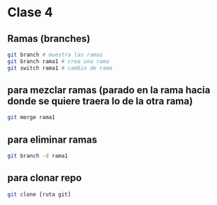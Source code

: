 # Clase 4

## Ramas (branches)

```sh
git branch # muestra las ramas
git branch rama1 # crea una rama
git switch rama1 # cambio de rama
```

## para mezclar ramas (parado en la rama hacia donde se quiere traera lo de la otra rama)

```sh
git merge rama1
```

## para eliminar ramas

```sh
git branch -d rama1
```

## para clonar repo

```sh
git clone [ruta git]
```
